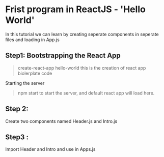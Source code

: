 # Frist program in ReactJS - 'Hello World' 


In this tutorial we can learn by creating seperate components in seperate files and loading in App.js 


## Step1: Bootstrapping the React App
> create-react-app hello-world 
this is the creation of react app biolerplate code 

Starting the server
> npm start 
to start the server, and default react app will load here.


## Step 2: 
Create two components named Header.js and Intro.js 
 

## Step3 :
Import Header and Intro and use in Apps.js 



